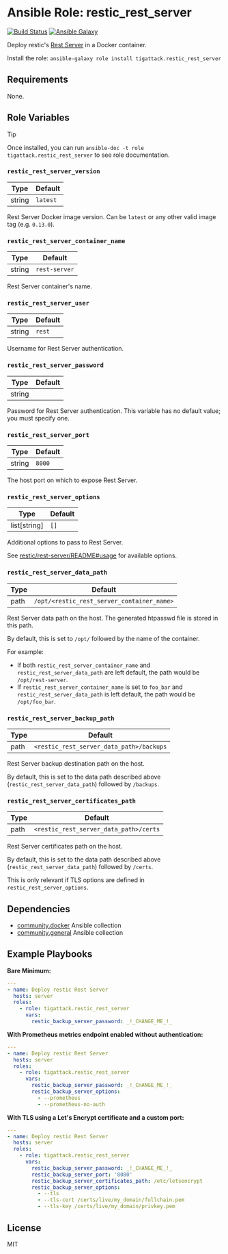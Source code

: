 # Ansible Role: restic_rest_server

[![Build Status][build_badge]][build_link]
[![Ansible Galaxy][galaxy_badge]][galaxy_link]

Deploy restic's [Rest Server](https://github.com/restic/rest-server) in a Docker container.

Install the role: `ansible-galaxy role install tigattack.restic_rest_server`

## Requirements

None.

## Role Variables

> [!TIP]
> Once installed, you can run `ansible-doc -t role tigattack.restic_rest_server` to see role documentation.

### `restic_rest_server_version`

| Type   | Default  |
|--------|----------|
| string | `latest` |

Rest Server Docker image version. Can be `latest` or any other valid image tag (e.g. `0.13.0`).

### `restic_rest_server_container_name`

| Type   | Default       |
|--------|---------------|
| string | `rest-server` |

Rest Server container's name.

### `restic_rest_server_user`

| Type   | Default |
|--------|---------|
| string | `rest`  |

Username for Rest Server authentication.

### `restic_rest_server_password`

| Type   | Default |
|--------|---------|
| string |         |

Password for Rest Server authentication. This variable has no default value; you must specify one.

### `restic_rest_server_port`

| Type   | Default |
|--------|---------|
| string | `8000`  |

The host port on which to expose Rest Server.

### `restic_rest_server_options`

| Type         | Default |
|--------------|---------|
| list[string] | `[]`    |

Additional options to pass to Rest Server.

See [restic/rest-server/README#usage](https://github.com/restic/rest-server/blob/master/README.md#usage) for available options.

### `restic_rest_server_data_path`

| Type   | Default                                    |
|--------|--------------------------------------------|
| path   | `/opt/<restic_rest_server_container_name>` |

Rest Server data path on the host. The generated htpasswd file is stored in this path.

By default, this is set to `/opt/` followed by the name of the container.

For example:
* If both `restic_rest_server_container_name` and `restic_rest_server_data_path` are left default, the path would be `/opt/rest-server`.
* If `restic_rest_server_container_name` is set to `foo_bar` and `restic_rest_server_data_path` is left default, the path would be `/opt/foo_bar`.

### `restic_rest_server_backup_path`

| Type   | Default                                  |
|--------|------------------------------------------|
| path   | `<restic_rest_server_data_path>/backups` |

Rest Server backup destination path on the host.

By default, this is set to the data path described above (`restic_rest_server_data_path`) followed by `/backups`.

### `restic_rest_server_certificates_path`

| Type   | Default                                |
|--------|----------------------------------------|
| path   | `<restic_rest_server_data_path>/certs` |

Rest Server certificates path on the host.

By default, this is set to the data path described above (`restic_rest_server_data_path`) followed by `/certs`.

This is only relevant if TLS options are defined in `restic_rest_server_options`.

## Dependencies

* [community.docker](https://galaxy.ansible.com/ui/repo/published/community/docker/) Ansible collection
* [community.general](https://galaxy.ansible.com/ui/repo/published/community/general/) Ansible collection

## Example Playbooks

**Bare Minimum:**

```yml
---
- name: Deploy restic Rest Server
  hosts: server
  roles:
    - role: tigattack.restic_rest_server
      vars:
        restic_backup_server_password: _!_CHANGE_ME_!_
```

**With Prometheus metrics endpoint enabled without authentication:**

```yml
---
- name: Deploy restic Rest Server
  hosts: server
  roles:
    - role: tigattack.restic_rest_server
      vars:
        restic_backup_server_password: _!_CHANGE_ME_!_
        restic_backup_server_options:
          - --prometheus
          - --prometheus-no-auth
```

**With TLS using a Let's Encrypt certificate and a custom port:**

```yml
---
- name: Deploy restic Rest Server
  hosts: server
  roles:
    - role: tigattack.restic_rest_server
      vars:
        restic_backup_server_password: _!_CHANGE_ME_!_
        restic_backup_server_port: '8080'
        restic_backup_server_certificates_path: /etc/letsencrypt
        restic_backup_server_options:
          - --tls
          - --tls-cert /certs/live/my_domain/fullchain.pem
          - --tls-key /certs/live/my_domain/privkey.pem
```

## License

MIT

[build_badge]:  https://img.shields.io/github/actions/workflow/status/tigattack/ansible-role-restic-rest-server/test.yml?branch=main&label=Lint%20%26%20Test
[build_link]:   https://github.com/tigattack/ansible-role-restic-rest-server/actions?query=workflow:Test
[galaxy_badge]: https://img.shields.io/ansible/role/d/tigattack/restic-rest-server
[galaxy_link]:  https://galaxy.ansible.com/tigattack/restic-rest-server
